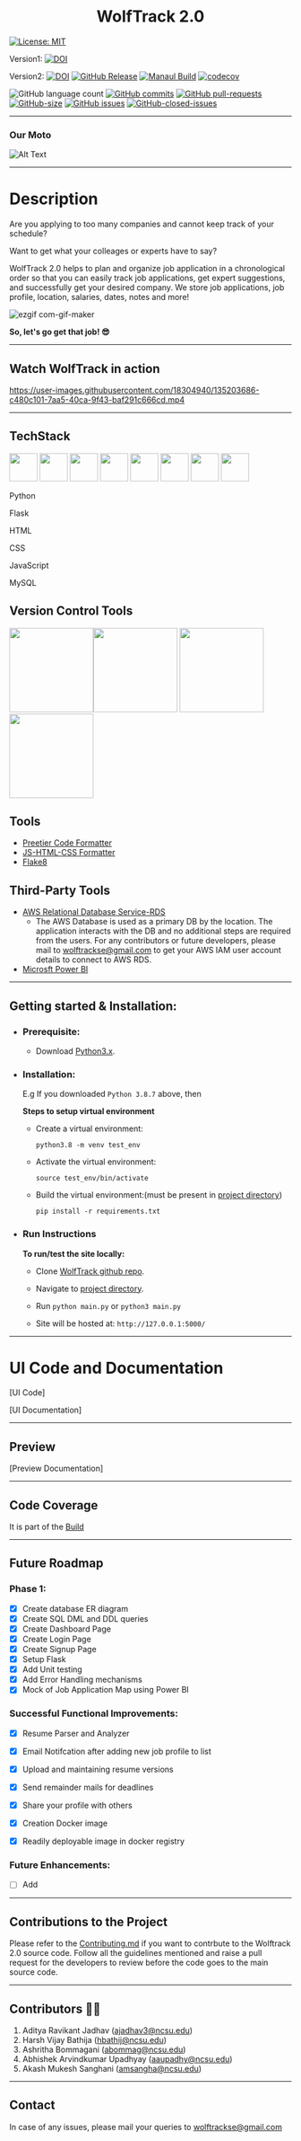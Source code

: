 <h1 align= "center"><b>WolfTrack 2.0</b></h1>

[![License: MIT](https://img.shields.io/badge/License-MIT-yellow.svg)](https://opensource.org/licenses/MIT) 

Version1:
[![DOI](https://zenodo.org/badge/408669082.svg)](https://zenodo.org/badge/latestdoi/408669082)

Version2:
[![DOI](https://zenodo.org/badge/414012750.svg)](https://zenodo.org/badge/latestdoi/414012750)
[![GitHub Release](https://img.shields.io/github/release/aditya4196/WolfTrack2.0)](https://github.com/aditya4196/WolfTrack2.0/releases/tag/wolftrack)
[![Manaul Build](https://github.com/aditya4196/WolfTrack2.0/actions/workflows/main.yml/badge.svg)](https://github.com/aditya4196/WolfTrack2.0/actions/workflows/main.yml)
[![codecov](https://codecov.io/gh/aditya4196/WolfTrack2.0/branch/Group10StableBranch/graph/badge.svg?token=3846GFECIE)](https://codecov.io/gh/aditya4196/WolfTrack2.0)


![GitHub language count](https://img.shields.io/github/languages/count/aditya4196/WolfTrack2.0)
[![GitHub commits](https://badgen.net/github/last-commit/aditya4196/WolfTrack2.0)](https://github.com/aditya4196/WolfTrack2.0/commits/Group10StableBranch)
[![GitHub pull-requests](https://img.shields.io/github/issues-pr/aditya4196/WolfTrack2.0)](https://github.com/aditya4196/WolfTrack2.0)
[![GitHub-size](https://img.shields.io/github/languages/code-size/aditya4196/WolfTrack2.0)](https://github.com/aditya4196/WolfTrack2.0)
[![GitHub issues](https://img.shields.io/github/issues/aditya4196/WolfTrack2.0)](https://github.com/aditya4196/WolfTrack2.0)
[![GitHub-closed-issues](https://img.shields.io/github/issues-closed-raw/aditya4196/WolfTrack2.0)](https://github.com/aditya4196/WolfTrack2.0)


---
<h3><b> Our Moto</b></h3>

![Alt Text](https://media.giphy.com/media/7zBG3bIV14nddNj3ko/giphy.gif?cid=790b76112100f623635602c75ee21781b0c6dceb288c4777&rid=giphy.gif&ct=s)


---
# Description

Are you applying to too many companies and cannot keep track of your schedule? 

Want to get what your colleages or experts have to say?

WolfTrack 2.0 helps to plan and organize job application in a chronological order so that you can easily track job applications, get expert suggestions, and successfully get your desired company.
We store job applications, job profile, location, salaries, dates, notes and more!


![ezgif com-gif-maker](https://user-images.githubusercontent.com/37671963/140239383-b6fe4e63-961a-4003-b7b4-f25e28026d29.jpg)

**So, let's go get that job! 😎**

---
## Watch WolfTrack in action 
https://user-images.githubusercontent.com/18304940/135203686-c480c101-7aa5-40ca-9f43-baf291c666cd.mp4

---

## TechStack
<code><a href="https://developer.mozilla.org/en-US/docs/Glossary/HTML5" target="_blank"><img src = "https://upload.wikimedia.org/wikipedia/commons/c/c3/Python-logo-notext.svg" width="50"/></a></code>
<code><a href="https://flask.palletsprojects.com/en/1.1.x/" target="_blank"><img height="50" src="https://freetutsdownload.net/wp-content/uploads/2021/07/Learn-Flask-A-web-Development-Framework-of-Python.jpg"></a></code>
<code><a href="https://developer.mozilla.org/en-US/docs/Glossary/HTML5" target="_blank"><img height="50" src="https://cdn.pixabay.com/photo/2017/08/05/11/16/logo-2582748_1280.png"></a></code>
<code><a href="https://developer.mozilla.org/en-US/docs/Web/CSS" target="_blank"><img height="50" src="https://cdn.pixabay.com/photo/2017/08/05/11/16/logo-2582747_1280.png"></a></code>
<code><a href="https://www.javascript.com/" target="_blank"><img height="50" src="https://cdn.freelogovectors.net/wp-content/uploads/2020/11/javascript_logo-768x873.png"></a></code>
<code><a href="https://getbootstrap.com/" target="_blank"><img height="50" src="https://www.vectorlogo.zone/logos/getbootstrap/getbootstrap-ar21.svg"></a></code>
<code><a href="https://www.mysql.com/" target="_blank"><img height="50" src="https://www.vectorlogo.zone/logos/mysql/mysql-ar21.svg"></a></code>
<code><a href="https://aws.amazon.com/" target="_blank"><img height="50" src="https://www.vectorlogo.zone/logos/amazon_aws/amazon_aws-ar21.svg"></a></code>

<p> Python </p>
<p> Flask </p>
<p> HTML </p>
<p> CSS </p>
<p> JavaScript </p>
<p> MySQL </p>

## Version Control Tools
<p>
<img src="https://i.giphy.com/media/KzJkzjggfGN5Py6nkT/200.webp" width="150"><img src="https://i.giphy.com/media/IdyAQJVN2kVPNUrojM/200.webp" width="150"> <img src="https://media.giphy.com/media/UWt0rhp21JgLwoeFQP/giphy.gif" width ="150"/> <img src="https://media.giphy.com/media/kH6CqYiquZawmU1HI6/giphy.gif" width ="150"/> 
</p>

       
## Tools
- [Preetier Code Formatter](https://marketplace.visualstudio.com/items?itemName=esbenp.prettier-vscode)
- [JS-HTML-CSS Formatter](https://marketplace.visualstudio.com/items?itemName=lonefy.vscode-JS-CSS-HTML-formatter)
- [Flake8](https://github.com/aditya4196/WolfTrack2.0/blob/Group10StableBranch/.github/workflows/main.yml)

## Third-Party Tools

- [AWS Relational Database Service-RDS](https://docs.aws.amazon.com/AmazonRDS/latest/UserGuide/Welcome.html)
  -  The AWS Database is used as a primary DB by the location. The application interacts with the DB and no additional steps are required from the users. For any contributors or future developers, please mail to wolftrackse@gmail.com to get your AWS IAM user account details to connect to AWS RDS.
- [Microsft Power BI](https://docs.microsoft.com/en-us/power-bi/)

---

## Getting started & Installation:

  - ### Prerequisite:
      - Download [Python3.x](https://www.python.org/downloads/).

   - ### Installation:
      E.g If you downloaded `Python 3.8.7` above, then

      **Steps to setup virtual environment**
     - Create a virtual environment:

        `python3.8 -m venv test_env`
    
     - Activate the virtual environment: 

        `source test_env/bin/activate`
    
     - Build the virtual environment:(must be present in [project directory](./))

        `pip install -r requirements.txt`

  - ### Run Instructions

     **To run/test the site locally:**

     - Clone [WolfTrack github repo](https://github.com/Himanshuu-Gupta/WolfTrack).

     - Navigate to [project directory](./).
  
     - Run `python main.py` or `python3 main.py`

     - Site will be hosted at:
       `http://127.0.0.1:5000/`

---

# UI Code and Documentation

[UI Code]

[UI Documentation]

---

## Preview

[Preview Documentation]

---

## Code Coverage

It is part of the [Build](https://github.com/aditya4196/WolfTrack2.0/runs/4099439944?check_suite_focus=true)

---
## Future Roadmap

### Phase 1:

- [x] Create database ER diagram
- [x] Create SQL DML and DDL queries
- [x] Create Dashboard Page
- [x] Create Login Page
- [x] Create Signup Page
- [x] Setup Flask
- [x] Add Unit testing
- [x] Add Error Handling mechanisms
- [x] Mock of Job Application Map using Power BI

### Successful Functional Improvements:

- [x] Resume Parser and Analyzer
- [x] Email Notifcation after adding new job profile to list
- [x] Upload and maintaining resume versions
- [x] Send remainder mails for deadlines
- [x] Share your profile with others
- [x] Creation Docker image 
- [x] Readily deployable image in docker registry


### Future Enhancements:

- [ ] Add

---

## Contributions to the Project
Please refer to the [Contributing.md](https://github.com/aditya4196/WolfTrack2.0/blob/Group10StableBranch/CONTRIBUTING.md) if you want to contrbute to the Wolftrack 2.0 source code. Follow all the guidelines mentioned and raise a pull request for the developers to review before the code goes to the main source code.

---

## Contributors 👨‍🏭

1. Aditya Ravikant Jadhav (ajadhav3@ncsu.edu)
2. Harsh Vijay Bathija (hbathij@ncsu.edu)
3. Ashritha Bommagani (abommag@ncsu.edu)
4. Abhishek Arvindkumar Upadhyay (aaupadhy@ncsu.edu)
5. Akash Mukesh Sanghani (amsangha@ncsu.edu)

---
## Contact 
In case of any issues, please mail your queries to wolftrackse@gmail.com 

